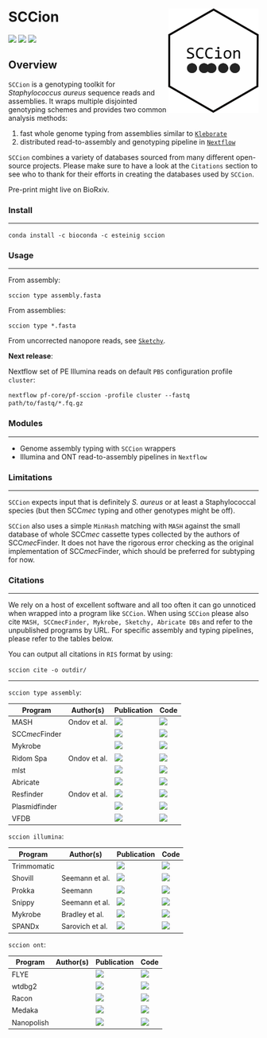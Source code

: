 # SCCion <a href='https://github.com/esteinig'><img src='docs/img/sccion.png' align="right" height="210" /></a>

![](https://img.shields.io/badge/conda-v0.1.a6-green.svg)
![](https://img.shields.io/badge/docs-github-blue.svg)
![](https://img.shields.io/badge/lifecycle-experimental-orange.svg)

## Overview

`SCCion` is a genotyping toolkit for *Staphylococcus aureus* sequence reads and assemblies. It wraps multiple disjointed genotyping schemes and provides two common analysis methods:

1. fast whole genome typing from assemblies similar to [`Kleborate`](https://github.com/katholt/Kleborate)
2. distributed read-to-assembly and genotyping pipeline in [`Nextflow`](https://nextflow.io/)

`SCCion` combines a variety of databases sourced from many different open-source projects. Please make sure to have a look at the `Citations` section to see who to thank for their efforts in creating the databases used by `SCCion`.

Pre-print might live on BioRxiv.

### Install
---

`conda install -c bioconda -c esteinig sccion`

### Usage
---

From assembly:

```
sccion type assembly.fasta
```

From assemblies:

```
sccion type *.fasta
```

From uncorrected nanopore reads, see [`Sketchy`](https://github.com/esteinig/sketchy).

**Next release**:

Nextflow set of PE Illumina reads on default `PBS` configuration profile `cluster`:

```
nextflow pf-core/pf-sccion -profile cluster --fastq path/to/fastq/*.fq.gz
```

### Modules 
---

* Genome assembly typing with `SCCion` wrappers
* Illumina and ONT read-to-assembly pipelines in `Nextflow`

### Limitations
---

`SCCion` expects input that is definitely *S. aureus* or at least a Staphylococcal species (but then SCC*mec* typing and other genotypes might be off).

`SCCion` also uses a simple `MinHash` matching with `MASH` against the small database of whole SCC*mec* cassette types collected by the authors of SCC*mec*Finder. It does not have the rigorous error checking as the original implementation of SCC*mec*Finder, which should be preferred for subtyping for now.

### Citations
---

We rely on a host of excellent software and all too often it can go unnoticed when wrapped into a program like `SCCion`. When using `SCCion` please also cite `MASH, SCCmecFinder, Mykrobe, Sketchy, Abricate DBs` and refer to the unpublished programs by URL. For specific assembly and typing pipelines, please refer to the tables below.

You can output all citations in `RIS` format by using:

`sccion cite -o outdir/`

---

`sccion type assembly`:

| Program         |Author(s)                |Publication                                                       | Code                                               |
|-----------------|-------------------------|------------------------------------------------------------------|----------------------------------------------------|
| MASH            | Ondov et al.            |![](https://img.shields.io/badge/pub-ncbi-blue.svg)               |![](https://img.shields.io/badge/src-ncbi-green.svg)|
| SCC*mec*Finder  |                         |![](https://img.shields.io/badge/pub-ncbi-blue.svg)               |![](https://img.shields.io/badge/src-ncbi-green.svg)|
| Mykrobe         |                         |![](https://img.shields.io/badge/pub-ncbi-blue.svg)               |![](https://img.shields.io/badge/src-ncbi-green.svg)|
| Ridom Spa       | Ondov et al.            |![](https://img.shields.io/badge/pub-ncbi-blue.svg)               |![](https://img.shields.io/badge/src-ncbi-green.svg)|
| mlst            |                         |![](https://img.shields.io/badge/pub-ncbi-blue.svg)               |![](https://img.shields.io/badge/src-ncbi-green.svg)|
| Abricate        |                         |![](https://img.shields.io/badge/pub-ncbi-blue.svg)               |![](https://img.shields.io/badge/src-ncbi-green.svg)|
| Resfinder       | Ondov et al.            |![](https://img.shields.io/badge/pub-ncbi-blue.svg)               |![](https://img.shields.io/badge/src-ncbi-green.svg)|
| Plasmidfinder   |                         |![](https://img.shields.io/badge/pub-ncbi-blue.svg)               |![](https://img.shields.io/badge/src-ncbi-green.svg)|
| VFDB            |                         |![](https://img.shields.io/badge/pub-ncbi-blue.svg)               |![](https://img.shields.io/badge/src-ncbi-green.svg)|

`sccion illumina`:

| Program         |Author(s)                |Publication                                                       | Code                                               |
|-----------------|-------------------------|------------------------------------------------------------------|----------------------------------------------------|
| Trimmomatic     |                         |![](https://img.shields.io/badge/pub-ncbi-blue.svg)               |![](https://img.shields.io/badge/src-ncbi-green.svg)|
| Shovill         | Seemann et al.          |![](https://img.shields.io/badge/pub-ncbi-blue.svg)               |![](https://img.shields.io/badge/src-ncbi-green.svg)|
| Prokka          | Seemann                 |![](https://img.shields.io/badge/pub-ncbi-blue.svg)               |![](https://img.shields.io/badge/src-ncbi-green.svg)|
| Snippy          | Seemann et al.          |![](https://img.shields.io/badge/pub-ncbi-blue.svg)               |![](https://img.shields.io/badge/src-ncbi-green.svg)|
| Mykrobe         | Bradley et al.          |![](https://img.shields.io/badge/pub-ncbi-blue.svg)               |![](https://img.shields.io/badge/src-ncbi-green.svg)|
| SPANDx          | Sarovich et al.         |![](https://img.shields.io/badge/pub-ncbi-blue.svg)               |![](https://img.shields.io/badge/src-ncbi-green.svg)|

`sccion ont`:

| Program         |Author(s)                |Publication                                                       | Code                                               |
|-----------------|-------------------------|------------------------------------------------------------------|----------------------------------------------------|
| FLYE            |                         |![](https://img.shields.io/badge/pub-ncbi-blue.svg)               |![](https://img.shields.io/badge/src-ncbi-green.svg)|
| wtdbg2          |                         |![](https://img.shields.io/badge/pub-ncbi-blue.svg)               |![](https://img.shields.io/badge/src-ncbi-green.svg)|
| Racon           |                         |![](https://img.shields.io/badge/pub-ncbi-blue.svg)               |![](https://img.shields.io/badge/src-ncbi-green.svg)|
| Medaka          |                         |![](https://img.shields.io/badge/pub-ncbi-blue.svg)               |![](https://img.shields.io/badge/src-ncbi-green.svg)|
| Nanopolish      |                         |![](https://img.shields.io/badge/pub-ncbi-blue.svg)               |![](https://img.shields.io/badge/src-ncbi-green.svg)|

